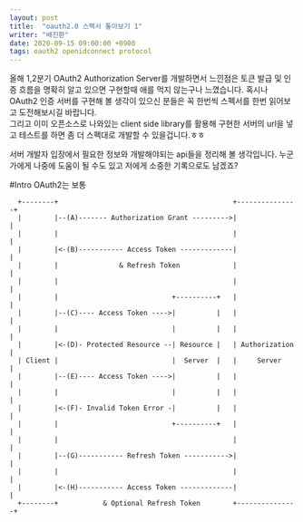 ```yaml
---
layout: post
title:  "oauth2.0 스펙서 톺아보기 1"
writer: "배진환"
date: 2020-09-15 09:00:00 +0900
tags: oauth2 openidconnect protocol
---
```

올해 1,2분기 OAuth2 Authorization Server를 개발하면서 느낀점은 토큰 발급 및 인증 흐름을 
명확히 알고 있으면 구현할때 애를 먹지 않는구나 느꼈습니다. 혹시나 OAuth2 인증 서버를 구현해 볼 
생각이 있으신 분들은 꼭 한번씩 스펙서를 한번 읽어보고 도전해보시길 바랍니다.  
그리고 이미 오픈소스로 나와있는 client side library를 활용해 구현한 서버의 url을 넣고 
테스트를 하면 좀 더 스펙대로 개발할 수 있을겁니다.ㅎㅎ

서버 개발자 입장에서 필요한 정보와 개발해야되는 api들을 정리해 볼 생각입니다. 누군가에게 나중에 
도움이 될 수도 있고 저에게 소중한 기록으로도 남겠죠?

#Intro
OAuth2는 보통 
```
  +--------+                                           +---------------+
  |        |--(A)------- Authorization Grant --------->|               |
  |        |                                           |               |
  |        |<-(B)----------- Access Token -------------|               |
  |        |               & Refresh Token             |               |
  |        |                                           |               |
  |        |                            +----------+   |               |
  |        |--(C)---- Access Token ---->|          |   |               |
  |        |                            |          |   |               |
  |        |<-(D)- Protected Resource --| Resource |   | Authorization |
  | Client |                            |  Server  |   |     Server    |
  |        |--(E)---- Access Token ---->|          |   |               |
  |        |                            |          |   |               |
  |        |<-(F)- Invalid Token Error -|          |   |               |
  |        |                            +----------+   |               |
  |        |                                           |               |
  |        |--(G)----------- Refresh Token ----------->|               |
  |        |                                           |               |
  |        |<-(H)----------- Access Token -------------|               |
  +--------+           & Optional Refresh Token        +---------------+
```